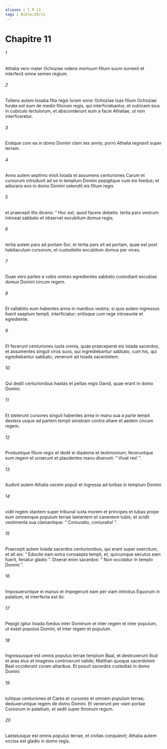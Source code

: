 ```yaml
---
aliases : 2 R 11
tags : Bible/2R/11
---
```


# Chapitre 11

###### 1
Athalia vero mater Ochoziae videns mortuum filium suum surrexit et interfecit omne semen regium. 
###### 2
Tollens autem Iosaba filia regis Ioram soror Ochoziae Ioas filium Ochoziae furata est eum de medio filiorum regis, qui interficiebantur, et nutricem eius in cubiculo lectulorum, et absconderunt eum a facie Athaliae, ut non interficeretur. 
###### 3
Eratque cum ea in domo Domini clam sex annis; porro Athalia regnavit super terram.
###### 4
Anno autem septimo misit Ioiada et assumens centuriones Carum et cursorum introduxit ad se in templum Domini pepigitque cum eis foedus; et adiurans eos in domo Domini ostendit eis filium regis 
###### 5
et praecepit illis dicens: “ Hoc est, quod facere debetis: tertia pars vestrum introeat sabbato et observet excubitum domus regis; 
###### 6
tertia autem pars ad portam Sur, et tertia pars sit ad portam, quae est post habitaculum cursorum, et custodietis excubitum domus per vices. 
###### 7
Duae vero partes e vobis omnes egredientes sabbato custodiant excubias domus Domini circum regem. 
###### 8
Et vallabitis eum habentes arma in manibus vestris; si quis autem ingressus fuerit saeptum templi, interficiatur; eritisque cum rege introeunte et egrediente.
###### 9
Et fecerunt centuriones iuxta omnia, quae praeceperat eis Ioiada sacerdos, et assumentes singuli viros suos, qui ingrediebantur sabbato, cum his, qui egrediebantur sabbato, venerunt ad Ioiada sacerdotem. 
###### 10
Qui dedit centurionibus hastas et peltas regis David, quae erant in domo Domini. 
###### 11
Et steterunt cursores singuli habentes arma in manu sua a parte templi dextera usque ad partem templi sinistram contra altare et aedem circum regem. 
###### 12
Produxitque filium regis et dedit ei diadema et testimonium; feceruntque eum regem et unxerunt et plaudentes manu dixerunt: “ Vivat rex! ”.
###### 13
Audivit autem Athalia vocem populi et ingressa ad turbas in templum Domini 
###### 14
vidit regem stantem super tribunal iuxta morem et principes et tubas prope eum omnemque populum terrae laetantem et canentem tubis; et scidit vestimenta sua clamavitque: “ Coniuratio, coniuratio! ”.
###### 15
Praecepit autem Ioiada sacerdos centurionibus, qui erant super exercitum, et ait eis: “ Educite eam extra consaepta templi, et, quicumque secutus eam fuerit, feriatur gladio ”. Dixerat enim sacerdos: “ Non occidatur in templo Domini ”. 
###### 16
Imposueruntque ei manus et impegerunt eam per viam introitus Equorum in palatium, et interfecta est ibi.
###### 17
Pepigit igitur Ioiada foedus inter Dominum et inter regem et inter populum, ut esset populus Domini, et inter regem et populum. 
###### 18
Ingressusque est omnis populus terrae templum Baal, et destruxerunt illud et aras eius et imagines contriverunt valide; Matthan quoque sacerdotem Baal occiderunt coram altaribus. Et posuit sacerdos custodias in domo Domini 
###### 19
tulitque centuriones et Cares et cursores et omnem populum terrae; deduxeruntque regem de domo Domini. Et venerunt per viam portae Cursorum in palatium, et sedit super thronum regum. 
###### 20
Laetatusque est omnis populus terrae, et civitas conquievit; Athalia autem occisa est gladio in domo regis.
